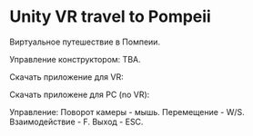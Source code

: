 # Unity VR travel to Pompeii

Виртуальное путешествие в Помпеии.

Управление конструктором: TBA.


Скачать приложение для VR:

Скачать приложене для PC (no VR):


Управление:
  Поворот камеры - мышь.
  Перемещение - W/S.
  Взаимодействие - F.
  Выход - ESC.
